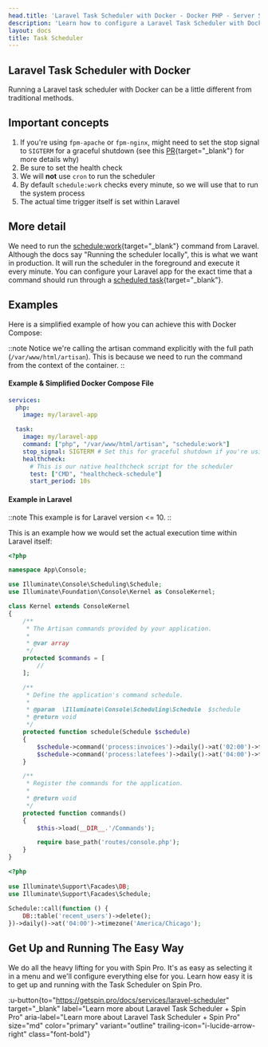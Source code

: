 ```yaml
---
head.title: 'Laravel Task Scheduler with Docker - Docker PHP - Server Side Up'
description: 'Learn how to configure a Laravel Task Scheduler with Docker.'
layout: docs
title: Task Scheduler
---
```


## Laravel Task Scheduler with Docker
Running a Laravel task scheduler with Docker can be a little different from traditional methods.

## Important concepts
1. If you're using `fpm-apache` or `fpm-nginx`, might need to set the stop signal to `SIGTERM` for a graceful shutdown (see this [PR](https://github.com/serversideup/docker-php/pull/437){target="_blank"} for more details why)
1. Be sure to set the health check
1. We will **not** use `cron` to run the scheduler
1. By default `schedule:work` checks every minute, so we will use that to run the system process
1. The actual time trigger itself is set within Laravel

## More detail
We need to run the [schedule:work](https://laravel.com/docs/12.x/scheduling#running-the-scheduler-locally){target="_blank"} command from Laravel. Although the docs say "Running the scheduler locally", this is what we want in production. It will run the scheduler in the foreground and execute it every minute. You can configure your Laravel app for the exact time that a command should run through a [scheduled task](https://laravel.com/docs/12.x/scheduling#scheduling-artisan-commands){target="_blank"}.


## Examples
Here is a simplified example of how you can achieve this with Docker Compose:

::note
Notice we're calling the artisan command explicitly with the full path (`/var/www/html/artisan`). This is because we need to run the command from the context of the container.
::

#### Example & Simplified Docker Compose File
```yaml [docker-compose.yml]
services:
  php:
    image: my/laravel-app

  task:
    image: my/laravel-app
    command: ["php", "/var/www/html/artisan", "schedule:work"]
    stop_signal: SIGTERM # Set this for graceful shutdown if you're using fpm-apache or fpm-nginx
    healthcheck:
      # This is our native healthcheck script for the scheduler
      test: ["CMD", "healthcheck-schedule"]
      start_period: 10s
```


#### Example in Laravel
::note
This example is for Laravel version <= 10.
::

This is an example how we would set the actual execution time within Laravel itself:
```php [app/Console/Kernel.php]
<?php

namespace App\Console;

use Illuminate\Console\Scheduling\Schedule;
use Illuminate\Foundation\Console\Kernel as ConsoleKernel;

class Kernel extends ConsoleKernel
{
    /**
     * The Artisan commands provided by your application.
     *
     * @var array
     */
    protected $commands = [
        //
    ];

    /**
     * Define the application's command schedule.
     *
     * @param  \Illuminate\Console\Scheduling\Schedule  $schedule
     * @return void
     */
    protected function schedule(Schedule $schedule)
    {
        $schedule->command('process:invoices')->daily()->at('02:00')->timezone('America/Chicago');
        $schedule->command('process:latefees')->daily()->at('04:00')->timezone('America/Chicago');
    }

    /**
     * Register the commands for the application.
     *
     * @return void
     */
    protected function commands()
    {
        $this->load(__DIR__.'/Commands');

        require base_path('routes/console.php');
    }
}
```

```php [routes/console.php]
<?php
 
use Illuminate\Support\Facades\DB;
use Illuminate\Support\Facades\Schedule;
 
Schedule::call(function () {
    DB::table('recent_users')->delete();
})->daily()->at('04:00')->timezone('America/Chicago');
```



## Get Up and Running The Easy Way
We do all the heavy lifting for you with Spin Pro. It's as easy as selecting it in a menu and we'll configure everything else for you. Learn how easy it is to get up and running with the Task Scheduler on Spin Pro.

:u-button{to="https://getspin.pro/docs/services/laravel-scheduler" target="_blank" label="Learn more about Laravel Task Scheduler + Spin Pro" aria-label="Learn more about Laravel Task Scheduler + Spin Pro" size="md" color="primary" variant="outline"  trailing-icon="i-lucide-arrow-right" class="font-bold"}
